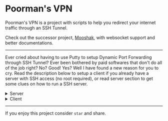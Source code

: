 # Poorman's VPN
Poorman's VPN is a project with scripts to help you redirect your internet traffic through an SSH Tunnel.

Check out the successor project, [Mooshak](https://github.com/sepgh/mooshak), with websocket support and better documentations.

---

Ever cried about having to use Putty to setup Dynamic Port Forwarding through SSH Tunnel? Ever been bothered by paid softwares that don't do all of the job right? No? Good! Yes? Well I have found a new reason for you to cry. Read the description below to setup a client if you already have a server with SSH access (no root required), or read server section to get some clues on how to run a SSH server.


<details>
<summary>Server</summary>

## Introduction

I think the description of the repository is pretty self explanatory and any one with basic knowledge of .... ok f*** it, let me explain it to you.

So, SSH is a secure way of accessing your linux machine shell. You have probably seen Putty or simple `ssh` commands if you have ever connected to any linux machines out there through shell.

What you can do with your SSH connection is to also route your computer network traffic to it and thats what this script will achieve. It will use **Dyanmic Port Forwarding** from an established SSH connection.

## Solution one:

You can use pretty much any linux machine with SSH server and user to log in as a tunnel for your network traffic. So, basic requirement is to simply create a linux user. You can search for ways to do so, but here is a basic example of what you can do in order to create a new user in your linux machine (assuming you already have `root/sudo` access to shell)

```bash
ln -s /bin/bash /bin/rbash
mkdir /home/peter
useradd -s /bin/rbash -d /home/peter peter
passwrd peter
```

The snippet above creates a user with no access to bash (probably the default shell of your linux machine) and sets a password for it. Replace `peter` with username of your choice.

You are done.

## Solution two:

Use my [poorly written sshd server tool](https://github.com/sepgh/poormans-vpn-sshd-server).

</details>

<details>
<summary>Client</summary>

## Mac/Linux

I respect you guys for using Linux (Mac? Meeh!). My suggestion to you is to install `python 3.7+` on your servers, allow the user to have access to that command and then forget anything this repository says and checkout [sshuttle](https://sshuttle.readthedocs.io/en/stable/). **This does not work with solution two of the server side**

I find the command below to be the most effective solution on linux machine, but read the documentations from sshuttle for more details.

```bash
sshuttle --dns -r user@ip:port 0.0.0.0/0 --method nft --no-latency-control
```

I have created this repository to help our poor friends which are using windows.

## Android

Use [SSH Injector](https://play.google.com/store/apps/details?id=com.technore.sshinjector&hl=en&gl=US&pli=1). For further explanation refer to your brain honey. But you will pretty much need ip, port, username and password.

## Windows

### Way 1 (and only way for now!)

This repository so far is only about these two scripts: [`tunnel.bat`](https://github.com/sepgh/poormans-vpn/blob/main/tunnel.bat) (Which is the script that we should run, aka our entry point)  & [`ssh-alive.bat`](https://github.com/sepgh/poormans-vpn/blob/main/ssh-alive.bat)

What it does:

1. creates SSH Tunnel and opens dynamic socks port `6060` on your machine
2. runs a DNS server (DNS Over Socks) which is ... well, obviously, DNS over Socks :|
3. change windows proxy settings to use socks proxy that was created on step 1
4. changes your network interface DNS settings to use DNS server that was created on step 2
5. using `ssh-alive.bat` we will try to keep the SSH connection alive

Running it is easy. I suggest you to download the zip package with all dependencies from [release section](https://github.com/sepgh/poormans-vpn/releases/tag/v2.1.0). Or just download `tunnel.bat` file from the repository. In either case, move the content you downloaded into a specific folder of your choice and if you downloaded the zip file, extract it.

Then right click on tunnel.bat and **run it as administrator**. The script will give you some choices:

- `0` download dependencies (you already have them if you downloaded zip file)
- `1` connect
- `2` disconnect

The rest is straight forward. After connecting you can feel free to close the main window (tunnel.bat)

**Notes:**

1. Closing windows of the applications (TUNNEL and DNS) is not enough for full disconnect. You need to run `tunnel.bat` as an administrator again and choose second option to disconnect.
2. `DNSToSocks` has a bug that if you select something or click on its screen it will freeze and will F things up. Don't do it.

**Requirements details:**

This script requires two more windws executable files:

1. `plink.exe`, used in Putty, adds ssh and tunneling support (in case windows misses it).
You can [check the checksum here](https://www.chiark.greenend.org.uk/~sgtatham/putty/latest.html)
2. [`dns2socks.exe`](https://sourceforge.net/projects/dns2socks/), because we need DNS requests to also be proxied.

The zip file from releases has both of these already so you wont need to do anything. You can download them manually and place them next to `tunnel.bat` if you need. Otherwise you can use option `0` so the script download these for you.

**Tested on**: Windows 10

That's all. **F windows** dude! Bye!

</details>

---

If you enjoy this project consider `star` and share.

